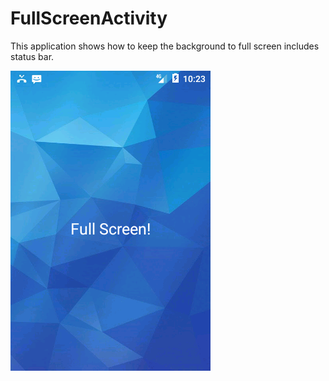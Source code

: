 # FullScreenActivity
This application shows how to keep the background to full screen includes status bar.

<img src="/Screenshot.png" />
